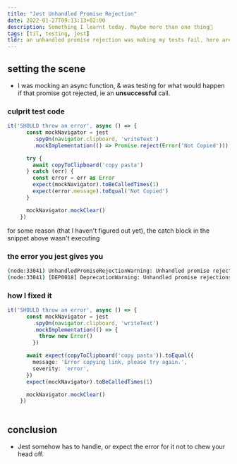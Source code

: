 ```yaml
---
title: "Jest Unhandled Promise Rejection"
date: 2022-01-27T09:13:13+02:00
description: Something I learnt today. Maybe more than one thing👾
tags: [til, testing, jest]
tldr: an unhandled promise rejection was making my tests fail, here are some snippets for future you.
---
```


## setting the scene
- I was mocking an async function, & was testing for what would happen if that promise got rejected, ie an **unsuccessful** call.

### culprit test code
```ts
it('SHOULD throw an error', async () => {
      const mockNavigator = jest
        .spyOn(navigator.clipboard, 'writeText')
        .mockImplementation(() => Promise.reject(Error('Not Copied')))

      try {
        await copyToClipboard('copy pasta')
      } catch (err) {
        const error = err as Error
        expect(mockNavigator).toBeCalledTimes(1)
        expect(error.message).toEqual('Not Copied')
      }

      mockNavigator.mockClear()
    })
```

for some reason (that I haven't figured out yet), the catch block in the snippet above wasn't executing


### the error you jest gives you
```bash
(node:33041) UnhandledPromiseRejectionWarning: Unhandled promise rejection (rejection id: 1): boom!
(node:33041) [DEP0018] DeprecationWarning: Unhandled promise rejections are deprecated. In the future, promise rejections that are not handled will terminate the Node.js process with a non-zero exit code.
```

### how I fixed it
```ts
it('SHOULD throw an error', async () => {
      const mockNavigator = jest
        .spyOn(navigator.clipboard, 'writeText')
        .mockImplementation(() => {
          throw new Error()
        })

      await expect(copyToClipboard('copy pasta')).toEqual({
        message: 'Error copying link, please try again.',
        severity: 'error',
      })
      expect(mockNavigator).toBeCalledTimes(1)

      mockNavigator.mockClear()
    })
	
```

## conclusion
- Jest somehow has to handle, or expect the error for it not to chew your head off.